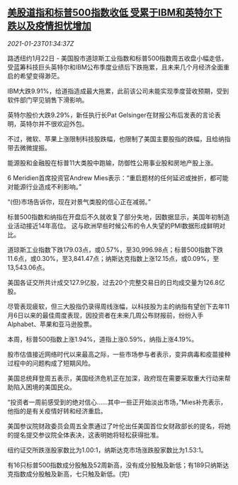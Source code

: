 <!--1611366909000-->
[美股道指和标普500指数收低 受累于IBM和英特尔下跌以及疫情担忧增加](https://cn.reuters.com/article/us-stock-market-ibm-intel-0122-idCNKBS29S01W)
------

<div><i>2021-01-23T01:34:37Z</i></div><p>路透纽约1月22日 - 美国股市道琼斯工业指数和标普500指数周五收盘小幅走低，受蓝筹科技巨头英特尔和IBM公布季度业绩后下跌拖累，且未来几个月经济全面重启的希望变得渺茫。</p><p>IBM大跌9.91%，给道指造成最大拖累，此前该公司未能实现季度营收预期，受到软件部门罕见销售下滑影响。</p><p>英特尔股价大跌9.29%，新任执行长Pat Gelsinger在财报公布后发表的言论表明，英特尔并不很欢迎外包。</p><p>不过，微软、苹果上涨限制科技股跌幅，也限制了美国主要股指的跌幅，且给纳指带去微微提振。</p><p>能源股和金融股在标普11大类股中跑输，防御性公用事业股和房地产股上涨。</p><p>6 Meridien首席投资官Andrew Mies表示：“重启题材的任何延迟或挫折，都可能对能源行业造成不利影响。”</p><p>“(但)市场告诉你，现在对景气类股的信心正在减弱。”</p><p>标普500指数和纳指在开盘后不久就收复了部分失地，因数据显示，美国年初制造业活动接近14年高位。 这与欧洲早些时候公布的令人失望的PMI数据形成鲜明对比。</p><p>道琼斯工业指数下跌179.03点，或0.57%，至30,996.98点；标普500指数下跌11.6点，或0.30%，至3,841.47点；纳斯达克指数上涨12.15点，或0.09%，至13,543.06点。</p><p>美国各证交所共计成交127.9亿股，过去20个完整交易日的日均成交量为126.8亿股。</p><p>尽管表现疲软，但三大股指仍录得周线涨幅，以科技股为主的纳指有望创下去年11月6日以来的最佳周度表现，因投资者在未来几周公布财报前，纷纷入手Alphabet、苹果和亚马逊股票。</p><p>本周，标普500指数上涨1.94%，道指上涨0.59%，纳指上涨4.19%。</p><p>股市估值接近网络时代以来最高之际，一些市场参与者表示，变异病毒和疫苗接种过程中的问题构成了短期风险。</p><p>美国总统拜登周五表示，美国经济危机正在加深，政府现在需要采取重大行动来帮助陷入困境的美国民众。</p><p>“投资者一周前感受到的绝对信心……其中一些正开始淡出市场，”Mies补充表示，他指的是有关疫情好转和经济重启。</p><p>美国参议院财政委员会周五全票通过了叶伦出任美国首位女财政部长的提名，将她的提名提交参议院全体表决，这表明她将轻松获得批准。</p><p>纽约证交所跌涨股家数比为1.00:1，纳斯达克市场涨跌股家数比为1.53:1。</p><p>有16只标普500指数成分股触及52周新高，没有成分股触及新低；有189只纳斯达克指数成分股触及新高，七只触及新低。(完)</p>
